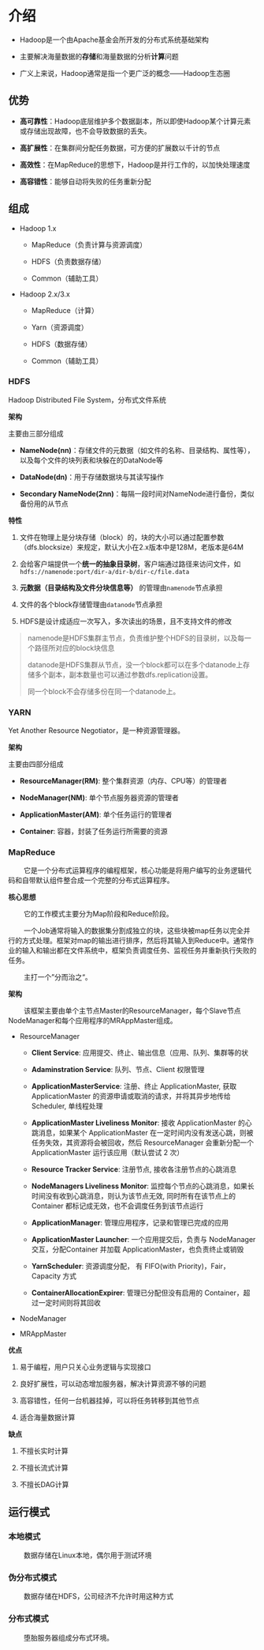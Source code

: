 # 介绍

- Hadoop是一个由Apache基金会所开发的分布式系统基础架构  

- 主要解决海量数据的**存储**和海量数据的分析**计算**问题  

- 广义上来说，Hadoop通常是指一个更广泛的概念——Hadoop生态圈

## 优势

- **高可靠性**：Hadoop底层维护多个数据副本，所以即使Hadoop某个计算元素或存储出现故障，也不会导致数据的丢失。

- **高扩展性**：在集群间分配任务数据，可方便的扩展数以千计的节点

- **高效性**：在MapReduce的思想下，Hadoop是并行工作的，以加快处理速度

- **高容错性**：能够自动将失败的任务重新分配

## 组成

- Hadoop 1.x
  
  - MapReduce（负责计算与资源调度）
  
  - HDFS（负责数据存储）
  
  - Common（辅助工具）

- Hadoop 2.x/3.x
  
  - MapReduce（计算）
  
  - Yarn（资源调度）
  
  - HDFS（数据存储）
  
  - Common（辅助工具）

### HDFS

Hadoop Distributed File System，分布式文件系统

**架构**

主要由三部分组成

- **NameNode(nn)**：存储文件的元数据（如文件的名称、目录结构、属性等），以及每个文件的块列表和块躲在的DataNode等

- **DataNode(dn)**：用于存储数据块与其读写操作

- **Secondary NameNode(2nn)**：每隔一段时间对NameNode进行备份，类似备份用的从节点

**特性**

1. 文件在物理上是分块存储（block）的，块的大小可以通过配置参数（dfs.blocksize）来规定，默认大小在2.x版本中是128M，老版本是64M

2. 会给客户端提供一个**统一的抽象目录树**，客户端通过路径来访问文件，如`hdfs://namenode:port/dir-a/dir-b/dir-c/file.data`

3. **元数据（目录结构及文件分块信息等）** 的管理由`namenode`节点承担

4. 文件的各个block存储管理由`datanode`节点承担

5. HDFS是设计成适应一次写入，多次读出的场景，且不支持文件的修改

> namenode是HDFS集群主节点，负责维护整个HDFS的目录树，以及每一个路径所对应的block块信息
> 
> datanode是HDFS集群从节点，没一个block都可以在多个datanode上存储多个副本，副本数量也可以通过参数dfs.replication设置。
> 
> 同一个block不会存储多份在同一个datanode上。

### YARN

Yet Another Resource Negotiator，是一种资源管理器。

**架构**

主要由四部分组成

- **ResourceManager(RM)**: 整个集群资源（内存、CPU等）的管理者

- **NodeManager(NM)**: 单个节点服务器资源的管理者

- **ApplicationMaster(AM)**: 单个任务运行的管理者

- **Container**: 容器，封装了任务运行所需要的资源

### MapReduce

        它是一个分布式运算程序的编程框架，核心功能是将用户编写的业务逻辑代码和自带默认组件整合成一个完整的分布式运算程序。

**核心思想**

        它的工作模式主要分为Map阶段和Reduce阶段。

        一个Job通常将输入的数据集分割成独立的块，这些块被map任务以完全并行的方式处理。框架对map的输出进行排序，然后将其输入到Reduce中。通常作业的输入和输出都在文件系统中，框架负责调度任务、监视任务并重新执行失败的任务。

        主打一个”分而治之“。

**架构**

        该框架主要由单个主节点Master的ResourceManager，每个Slave节点NodeManager和每个应用程序的MRAppMaster组成。

- ResourceManager
  
  - **Client Service**: 应用提交、终止、输出信息（应用、队列、集群等的状
  
  - **Adaminstration Service**: 队列、节点、Client 权限管理
  
  - **ApplicationMasterService**: 注册、终止 ApplicationMaster, 获取ApplicationMaster 的资源申请或取消的请求，并将其异步地传给 Scheduler, 单线程处理
  
  - **ApplicationMaster Liveliness Monitor**: 接收 ApplicationMaster 的心跳消息，如果某个 ApplicationMaster 在一定时间内没有发送心跳，则被任务失效，其资源将会被回收，然后 ResourceManager 会重新分配一个 ApplicationMaster 运行该应用（默认尝试 2 次）
  
  - **Resource Tracker Service**: 注册节点, 接收各注册节点的心跳消息
  
  - **NodeManagers Liveliness Monitor**: 监控每个节点的心跳消息，如果长时间没有收到心跳消息，则认为该节点无效, 同时所有在该节点上的 Container 都标记成无效，也不会调度任务到该节点运行
  
  - **ApplicationManager**: 管理应用程序，记录和管理已完成的应用
  
  - **ApplicationMaster Launcher**: 一个应用提交后，负责与 NodeManager 交互，分配Container 并加载 ApplicationMaster，也负责终止或销毁
  
  - **YarnScheduler**: 资源调度分配， 有 FIFO(with Priority)，Fair，Capacity 方式
  
  - **ContainerAllocationExpirer**: 管理已分配但没有启用的 Container，超过一定时间则将其回收

- NodeManager

- MRAppMaster

**优点**

1. 易于编程，用户只关心业务逻辑与实现接口

2. 良好扩展性，可以动态增加服务器，解决计算资源不够的问题

3. 高容错性，任何一台机器挂掉，可以将任务转移到其他节点

4. 适合海量数据计算

**缺点**

1. 不擅长实时计算

2. 不擅长流式计算

3. 不擅长DAG计算



## 运行模式

### 本地模式

        数据存储在Linux本地，偶尔用于测试环境

### 伪分布式模式

        数据存储在HDFS，公司经济不允许时用这种方式

### 分布式模式

        堕胎服务器组成分布式环境。